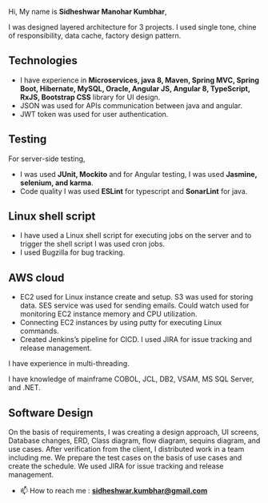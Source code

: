 Hi, My name is **Sidheshwar Manohar Kumbhar**,

I was designed layered architecture for 3 projects. I used single tone, chine of responsibility, data cache, factory design pattern.

Technologies
--
* I have experience in **Microservices, java 8, Maven, Spring MVC, Spring Boot, Hibernate, MySQL, Oracle, Angular JS, Angular 8, TypeScript, RxJS, Bootstrap CSS** library for UI design. 
* JSON was used for APIs communication between java and angular.
* JWT token was used for user authentication.

Testing
--
For server-side testing, 
* I was used **JUnit, Mockito** and for Angular testing, I was used **Jasmine, selenium, and karma**. 
* Code quality I was used **ESLint** for typescript and **SonarLint** for java. 

Linux shell script
--
* I have used a Linux shell script for executing jobs on the server and to trigger the shell script I was used cron jobs. 
* I used Bugzilla for bug tracking.

AWS cloud
--
* EC2 used for Linux instance create and setup. S3 was used for storing data. SES service was used for sending emails. Could watch used for monitoring EC2 instance memory and CPU utilization. 
* Connecting EC2 instances by using putty for executing Linux commands.
* Created Jenkins’s pipeline for CICD. I used JIRA for issue tracking and release management.




I have experience in multi-threading. 

I have knowledge of mainframe COBOL, JCL, DB2, VSAM, MS SQL Server, and .NET.

Software Design
--
On the basis of requirements, I was creating a design approach, UI screens, Database changes, ERD, Class diagram, flow diagram, sequins diagram, and use cases. After verification from the client, I distributed work in a team including me. We prepare the test cases on the basis of use cases and create the schedule. We used JIRA for issue tracking and release management.


- 📫 How to reach me : **sidheshwar.kumbhar@gmail.com**

<!---
sidheshwar-kumbhar/sidheshwar-kumbhar is a ✨ special ✨ repository because its `README.md` (this file) appears on your GitHub profile.
You can click the Preview link to take a look at your changes.
--->
